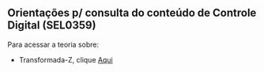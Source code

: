 ## Orientações p/ consulta do conteúdo de Controle Digital (SEL0359) ## 

Para acessar a teoria sobre: 
- Transformada-Z, clique [Aqui](teoria/transformada_z.md)
